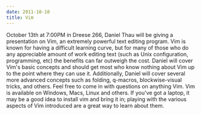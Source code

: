 ```yaml
---
date: 2011-10-10
title: Vim
---
```

October 13th at 7:00PM in Dreese 266, Daniel Thau will be giving a presentation on Vim, an extremely powerful text editing program. Vim is known for having a difficult learning curve, but for many of those who do any appreciable amount of work editing text (such as Unix configuration, programming, etc) the benefits can far outweigh the cost. Daniel will cover Vim's basic concepts and should get most who know nothing about Vim up to the point where they can use it. Additionally, Daniel will cover several more advanced concepts such as folding, q-macros, blockwise-visual tricks, and others. Feel free to come in with questions on anything Vim. Vim is available on Windows, Macs, Linux and others. If you've got a laptop, it may be a good idea to install vim and bring it in; playing with the various aspects of Vim introduced are a great way to learn about them.
